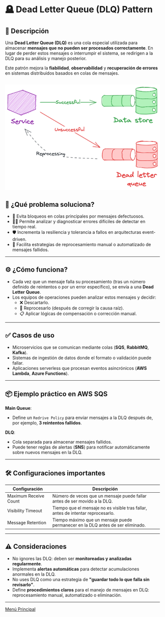 # 🪦 Dead Letter Queue (DLQ) Pattern

## 🧩 Descripción

Una **Dead Letter Queue (DLQ)** es una cola especial utilizada para almacenar **mensajes que no pueden ser procesados correctamente**. En lugar de perder estos mensajes o interrumpir el sistema, se redirigen a la DLQ para su análisis y manejo posterior.

Este patrón mejora la **fiabilidad**, **observabilidad** y **recuperación de errores** en sistemas distribuidos basados en colas de mensajes.

![Dead Letter Queue (DLQ) Pattern](../images/dead-letter-queue.png)
---

## 🎯 ¿Qué problema soluciona?

- 🔄 Evita bloqueos en colas principales por mensajes defectuosos.
- 🕵️‍♂️ Permite analizar y diagnosticar errores difíciles de detectar en tiempo real.
- 🛡️ Incrementa la resiliencia y tolerancia a fallos en arquitecturas event-driven.
- 🧹 Facilita estrategias de reprocesamiento manual o automatizado de mensajes fallidos.

---

## ⚙️ ¿Cómo funciona?

- Cada vez que un mensaje falla su procesamiento (tras un número definido de reintentos o por un error específico), se envía a una **Dead Letter Queue**.
- Los equipos de operaciones pueden analizar estos mensajes y decidir:
  - ❌ Descartarlo.
  - 🔄 Reprocesarlo (después de corregir la causa raíz).
  - 📋 Aplicar lógicas de compensación o corrección manual.

---

## ✅ Casos de uso

- Microservicios que se comunican mediante colas (**SQS**, **RabbitMQ**, **Kafka**).
- Sistemas de ingestión de datos donde el formato o validación puede fallar.
- Aplicaciones serverless que procesan eventos asincrónicos (**AWS Lambda**, **Azure Functions**).

---

## 📦 Ejemplo práctico en AWS SQS

**Main Queue**:
- Define un `Redrive Policy` para enviar mensajes a la DLQ después de, por ejemplo, **3 reintentos fallidos**.

**DLQ**:
- Cola separada para almacenar mensajes fallidos.
- Puede tener reglas de alertas (**SNS**) para notificar automáticamente sobre nuevos mensajes en la DLQ.

---

## 🛠️ Configuraciones importantes

| Configuración            | Descripción |
|---------------------------|-------------|
| Maximum Receive Count     | Número de veces que un mensaje puede fallar antes de ser movido a la DLQ. |
| Visibility Timeout        | Tiempo que el mensaje no es visible tras fallar, antes de intentar reprocesarlo. |
| Message Retention         | Tiempo máximo que un mensaje puede permanecer en la DLQ antes de ser eliminado. |

---

## ⚠️ Consideraciones

- No ignores las DLQ: deben ser **monitoreadas y analizadas regularmente**.
- Implementa **alertas automáticas** para detectar acumulaciones anormales en la DLQ.
- No uses DLQ como una estrategia de **"guardar todo lo que falla sin revisarlo"**.
- Define **procedimientos claros** para el manejo de mensajes en DLQ: reprocesamiento manual, automatizado o eliminación.

---

[Menú Principal](https://github.com/wilfredoha/cloud-architecture-patterns)